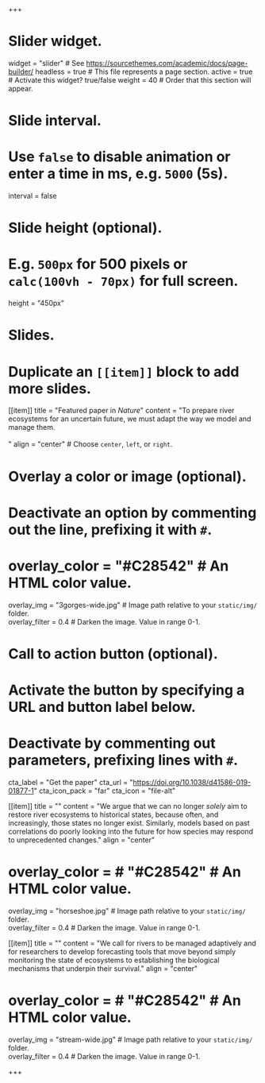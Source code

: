 +++
# Slider widget.
widget = "slider"  # See https://sourcethemes.com/academic/docs/page-builder/
headless = true  # This file represents a page section.
active = true  # Activate this widget? true/false
weight = 40  # Order that this section will appear.

# Slide interval.
# Use `false` to disable animation or enter a time in ms, e.g. `5000` (5s).
interval = false

# Slide height (optional).
# E.g. `500px` for 500 pixels or `calc(100vh - 70px)` for full screen.
height = "450px"

# Slides.
# Duplicate an `[[item]]` block to add more slides.
[[item]]
  title = "Featured paper in *Nature*"
  content = "To prepare river ecosystems for an uncertain future, we must adapt the way we model and manage them.<br><br>"
  align = "center"  # Choose `center`, `left`, or `right`.

  # Overlay a color or image (optional).
  #   Deactivate an option by commenting out the line, prefixing it with `#`.
  # overlay_color = "#C28542"  # An HTML color value.
overlay_img = "3gorges-wide.jpg"  # Image path relative to your `static/img/` folder.  
overlay_filter = 0.4  # Darken the image. Value in range 0-1.

  # Call to action button (optional).
  #   Activate the button by specifying a URL and button label below.
  #   Deactivate by commenting out parameters, prefixing lines with `#`.
  cta_label = "Get the paper"
  cta_url = "https://doi.org/10.1038/d41586-019-01877-1"
  cta_icon_pack = "far"
  cta_icon = "file-alt"


 [[item]] 
   title = ""
   content = "We argue that we can no longer _solely_ aim to restore river ecosystems to historical states, because often, and increasingly, those states no longer exist. Similarly, models based on past correlations do poorly looking into the future for how species may respond to unprecedented changes."
   align = "center"

  # overlay_color = # "#C28542"  # An HTML color value.
  overlay_img = "horseshoe.jpg"  # Image path relative to your `static/img/` folder.  
  overlay_filter = 0.4  # Darken the image. Value in range 0-1.

 [[item]] 
   title = ""
   content = "We call for rivers to be managed adaptively and for researchers to develop forecasting tools that move beyond simply monitoring the state of ecosystems to establishing the biological mechanisms that underpin their survival."
   align = "center"

  # overlay_color = # "#C28542"  # An HTML color value.
  overlay_img = "stream-wide.jpg"  # Image path relative to your `static/img/` folder.  
  overlay_filter = 0.4  # Darken the image. Value in range 0-1.

+++
